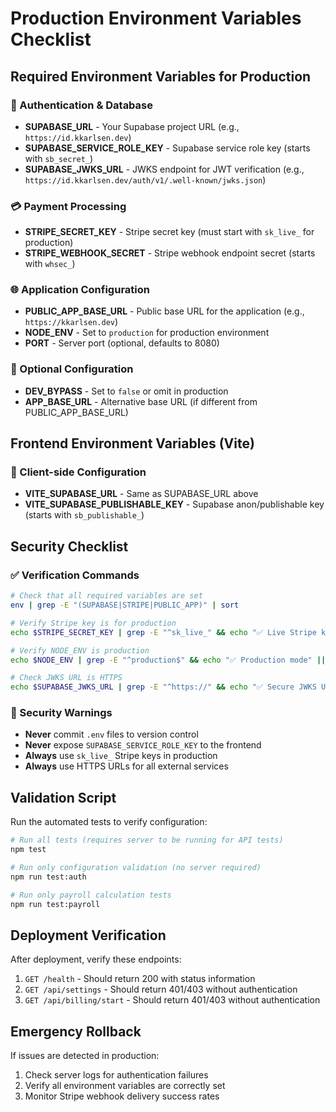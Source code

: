# Production Environment Variables Checklist

## Required Environment Variables for Production

### 🔑 Authentication & Database
- **SUPABASE_URL** - Your Supabase project URL (e.g., `https://id.kkarlsen.dev`)
- **SUPABASE_SERVICE_ROLE_KEY** - Supabase service role key (starts with `sb_secret_`)
- **SUPABASE_JWKS_URL** - JWKS endpoint for JWT verification (e.g., `https://id.kkarlsen.dev/auth/v1/.well-known/jwks.json`)

### 💳 Payment Processing
- **STRIPE_SECRET_KEY** - Stripe secret key (must start with `sk_live_` for production)
- **STRIPE_WEBHOOK_SECRET** - Stripe webhook endpoint secret (starts with `whsec_`)

### 🌐 Application Configuration
- **PUBLIC_APP_BASE_URL** - Public base URL for the application (e.g., `https://kkarlsen.dev`)
- **NODE_ENV** - Set to `production` for production environment
- **PORT** - Server port (optional, defaults to 8080)

### 🔧 Optional Configuration
- **DEV_BYPASS** - Set to `false` or omit in production
- **APP_BASE_URL** - Alternative base URL (if different from PUBLIC_APP_BASE_URL)

## Frontend Environment Variables (Vite)

### 🔑 Client-side Configuration
- **VITE_SUPABASE_URL** - Same as SUPABASE_URL above
- **VITE_SUPABASE_PUBLISHABLE_KEY** - Supabase anon/publishable key (starts with `sb_publishable_`)

## Security Checklist

### ✅ Verification Commands
```bash
# Check that all required variables are set
env | grep -E "(SUPABASE|STRIPE|PUBLIC_APP)" | sort

# Verify Stripe key is for production
echo $STRIPE_SECRET_KEY | grep -E "^sk_live_" && echo "✅ Live Stripe key" || echo "❌ Test Stripe key detected!"

# Verify NODE_ENV is production
echo $NODE_ENV | grep -E "^production$" && echo "✅ Production mode" || echo "⚠️  Not in production mode"

# Check JWKS URL is HTTPS
echo $SUPABASE_JWKS_URL | grep -E "^https://" && echo "✅ Secure JWKS URL" || echo "❌ JWKS URL must use HTTPS"
```

### 🚫 Security Warnings
- **Never** commit `.env` files to version control
- **Never** expose `SUPABASE_SERVICE_ROLE_KEY` to the frontend
- **Always** use `sk_live_` Stripe keys in production
- **Always** use HTTPS URLs for all external services

## Validation Script

Run the automated tests to verify configuration:
```bash
# Run all tests (requires server to be running for API tests)
npm test

# Run only configuration validation (no server required)
npm run test:auth

# Run only payroll calculation tests
npm run test:payroll
```

## Deployment Verification

After deployment, verify these endpoints:
1. `GET /health` - Should return 200 with status information
2. `GET /api/settings` - Should return 401/403 without authentication
3. `GET /api/billing/start` - Should return 401/403 without authentication

## Emergency Rollback

If issues are detected in production:
1. Check server logs for authentication failures
2. Verify all environment variables are correctly set
3. Monitor Stripe webhook delivery success rates

